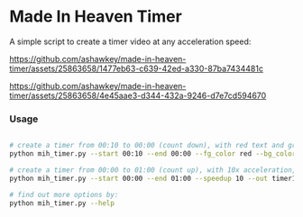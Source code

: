 # Made In Heaven Timer

A simple script to create a timer video at any acceleration speed:

https://github.com/ashawkey/made-in-heaven-timer/assets/25863658/1477eb63-c639-42ed-a330-87ba7434481c

https://github.com/ashawkey/made-in-heaven-timer/assets/25863658/4e45aae3-d344-432a-9246-d7e7cd594670


### Usage
```bash

# create a timer from 00:10 to 00:00 (count down), with red text and grey background, save to default timer.mp4
python mih_timer.py --start 00:10 --end 00:00 --fg_color red --bg_color grey

# create a timer from 00:00 to 01:00 (count up), with 10x acceleration, save to timer1.mp4
python mih_timer.py --start 00:00 --end 01:00 --speedup 10 --out timer1.mp4

# find out more options by:
python mih_timer.py --help
```
